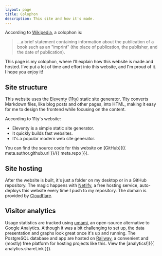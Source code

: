 ```yaml
---
layout: page
title: Colophon
description: This site and how it's made.
---
```


According to [Wikipedia](<https://en.wikipedia.org/wiki/Colophon_(publishing)>), a colophon is:

> ...a brief statement containing information about the publication of a book such as an "imprint" (the place of publication, the publisher, and the date of publication).

This page is my colophon, where I'll explain how this website is made and hosted. I've put a lot of time and effort into this website, and I'm proud of it. I hope you enjoy it!

## Site structure

This website uses the [Eleventy (11ty)](https://www.11ty.dev/) static site generator. 11ty converts Markdown files, like blog posts and other pages, into HTML, making it easy for me to design the frontend while focusing on the content.

According to 11ty's website:

- Eleventy is a simple static site generator.
- It quickly builds fast websites.
- It's a popular modern web site generator.

You can find the source code for this website on [GitHub]({{ meta.author.github.url }}/{{ meta.repo }}).

## Site hosting

After the website is built, it's just a folder on my desktop or in a GitHub repository. The magic happens with [Netlify](https://www.netlify.com/), a free hosting service, auto-deploys this website every time I push to my repository. The domain is provided by [Cloudflare](https://www.cloudflare.com/).

## Visitor analytics

Usage statistics are tracked using [umami](https://umami.is/), an open-source alternative to Google Analytics. Although it was a bit challenging to set up, the data presentation and graphs look great once it's up and running. The PostgreSQL database and app are hosted on [Railway](https://railway.app/), a convenient and (mostly) free platform for hosting projects like this. View the [analytics!]({{ analytics.shareLink }}).
